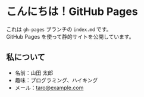 # こんにちは！GitHub Pages

これは `gh-pages` ブランチの `index.md` です。  
GitHub Pages を使って静的サイトを公開しています。

## 私について
- 名前：山田 太郎
- 趣味：プログラミング、ハイキング
- メール：taro@example.com

